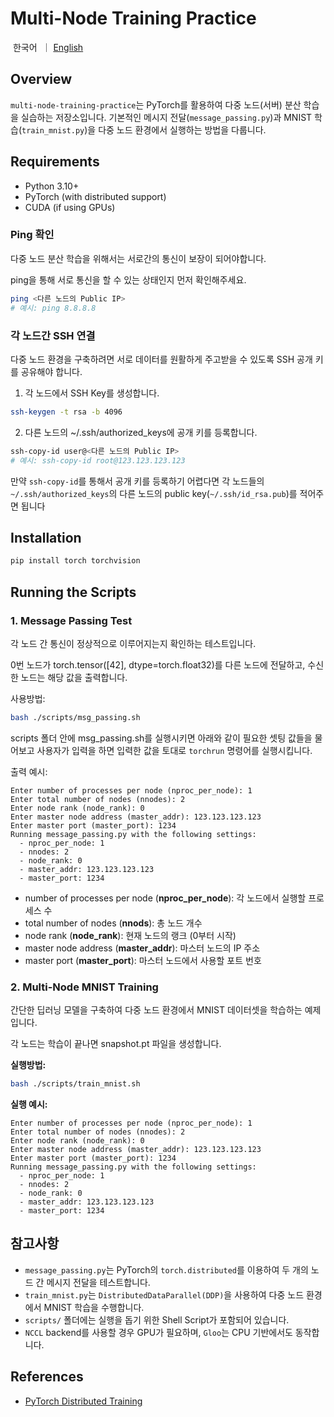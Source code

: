 # Multi-Node Training Practice

<p align="left">
    &nbsp한국어&nbsp ｜ <a href="readme.md">English</a>&nbsp
</p>

## Overview
`multi-node-training-practice`는 PyTorch를 활용하여 다중 노드(서버) 분산 학습을 실습하는 저장소입니다.
기본적인 메시지 전달(`message_passing.py`)과 MNIST 학습(`train_mnist.py`)을 다중 노드 환경에서 실행하는 방법을 다룹니다.

## Requirements

- Python 3.10+
- PyTorch (with distributed support)
- CUDA (if using GPUs)

### Ping 확인

다중 노드 분산 학습을 위해서는 서로간의 통신이 보장이 되어야합니다.

ping을 통해 서로 통신을 할 수 있는 상태인지 먼저 확인해주세요.
```sh
ping <다른 노드의 Public IP>
# 예시: ping 8.8.8.8
```

### 각 노드간 SSH 연결
다중 노드 환경을 구축하려면 서로 데이터를 원활하게 주고받을 수 있도록 SSH 공개 키를 공유해야 합니다.

1. 각 노드에서 SSH Key를 생성합니다.
```sh
ssh-keygen -t rsa -b 4096
```
2. 다른 노드의 ~/.ssh/authorized_keys에 공개 키를 등록합니다.
```sh
ssh-copy-id user@<다른 노드의 Public IP>
# 예시: ssh-copy-id root@123.123.123.123
```
만약 `ssh-copy-id`를 통해서 공개 키를 등록하기 어렵다면 각 노드들의 `~/.ssh/authorized_keys`의 다른 노드의 public key(`~/.ssh/id_rsa.pub`)를 적어주면 됩니다

## Installation

```sh
pip install torch torchvision
```

## Running the Scripts

### 1. Message Passing Test
각 노드 간 통신이 정상적으로 이루어지는지 확인하는 테스트입니다.

0번 노드가 torch.tensor([42], dtype=torch.float32)를 다른 노드에 전달하고, 수신한 노드는 해당 값을 출력합니다.

사용방법:
```sh
bash ./scripts/msg_passing.sh
```
scripts 폴더 안에 msg_passing.sh를 실행시키면 아래와 같이 필요한 셋팅 값들을 물어보고 사용자가 입력을 하면 입력한 값을 토대로 `torchrun` 명령어를 실행시킵니다.

출력 예시:
```
Enter number of processes per node (nproc_per_node): 1
Enter total number of nodes (nnodes): 2
Enter node rank (node_rank): 0
Enter master node address (master_addr): 123.123.123.123
Enter master port (master_port): 1234
Running message_passing.py with the following settings:
  - nproc_per_node: 1
  - nnodes: 2
  - node_rank: 0
  - master_addr: 123.123.123.123
  - master_port: 1234
```
- number of processes per node (**nproc_per_node**): 각 노드에서 실행할 프로세스 수
- total number of nodes (**nnods**): 총 노드 개수
- node rank (**node_rank**): 현재 노드의 랭크 (0부터 시작)
- master node address (**master_addr**): 마스터 노드의 IP 주소
- master port (**master_port**): 마스터 노드에서 사용할 포트 번호

### 2. Multi-Node MNIST Training
간단한 딥러닝 모델을 구축하여 다중 노드 환경에서 MNIST 데이터셋을 학습하는 예제입니다.

각 노드는 학습이 끝나면 snapshot.pt 파일을 생성합니다.

**실행방법:**
```sh
bash ./scripts/train_mnist.sh
```
**실행 예시:**
```
Enter number of processes per node (nproc_per_node): 1
Enter total number of nodes (nnodes): 2
Enter node rank (node_rank): 0
Enter master node address (master_addr): 123.123.123.123
Enter master port (master_port): 1234
Running message_passing.py with the following settings:
  - nproc_per_node: 1
  - nnodes: 2
  - node_rank: 0
  - master_addr: 123.123.123.123
  - master_port: 1234
```

## 참고사항
- `message_passing.py`는 PyTorch의 `torch.distributed`를 이용하여 두 개의 노드 간 메시지 전달을 테스트합니다.
- `train_mnist.py`는 `DistributedDataParallel(DDP)`을 사용하여 다중 노드 환경에서 MNIST 학습을 수행합니다.
- `scripts/` 폴더에는 실행을 돕기 위한 Shell Script가 포함되어 있습니다.
- `NCCL` backend를 사용할 경우 GPU가 필요하며, `Gloo`는 CPU 기반에서도 동작합니다.

## References
- [PyTorch Distributed Training](https://pytorch.org/tutorials/intermediate/ddp_series_multinode.html?utm_source=chatgpt.com)



